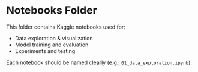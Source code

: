 # Notebooks Folder

This folder contains Kaggle notebooks used for:
- Data exploration & visualization
- Model training and evaluation
- Experiments and testing

Each notebook should be named clearly (e.g., `01_data_exploration.ipynb`).
